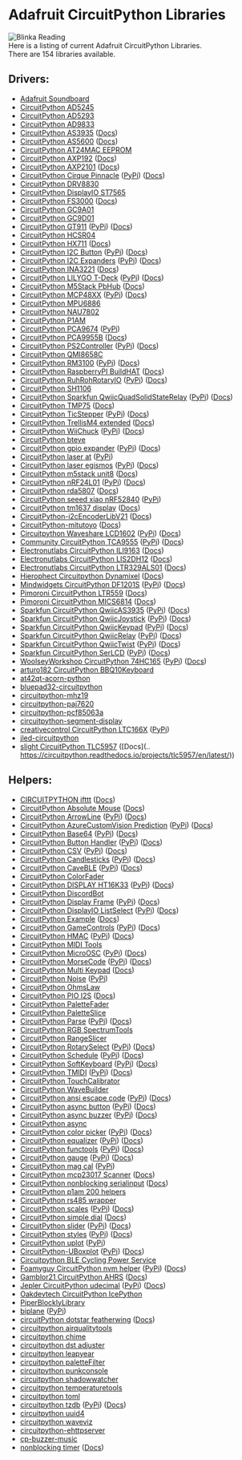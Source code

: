 # Adafruit CircuitPython Libraries
![Blinka Reading](https://raw.githubusercontent.com/adafruit/Adafruit_CircuitPython_Bundle/main/assets/BlinkaBook.png)  
Here is a listing of current Adafruit CircuitPython Libraries.  
There are 154 libraries available.

## Drivers:
* [Adafruit Soundboard](https://github.com/mmabey/Adafruit_Soundboard.git)
* [CircuitPython AD5245](https://github.com/cedargrovestudios/CircuitPython_AD5245.git)
* [CircuitPython AD5293](https://github.com/CedarGroveStudios/CircuitPython_AD5293.git)
* [CircuitPython AD9833](https://github.com/CedarGroveStudios/CircuitPython_AD9833.git)
* [CircuitPython AS3935](https://github.com/BiffoBear/CircuitPython_AS3935.git) \([Docs](https://circuitpython-as3935.readthedocs.io/))
* [CircuitPython AS5600](https://github.com/noelanderson/CircuitPython_AS5600.git) \([Docs](https://circuitpython-as5600.readthedocs.io/))
* [CircuitPython AT24MAC EEPROM](https://github.com/facts-engineering/CircuitPython_AT24MAC_EEPROM.git)
* [CircuitPython AXP192](https://github.com/CDarius/CircuitPython_AXP192.git) \([Docs](https://circuitpython-axp192.readthedocs.io/))
* [CircuitPython AXP2101](https://github.com/CDarius/CircuitPython_AXP2101.git) \([Docs](https://circuitpython-axp2101.readthedocs.io/))
* [CircuitPython Cirque Pinnacle](https://github.com/2bndy5/CircuitPython_Cirque_Pinnacle.git) ([PyPi](https://pypi.org/project/circuitpython-cirque-pinnacle)) \([Docs](https://circuitpython-cirque-pinnacle.readthedocs.io/en/latest/?badge=latest))
* [CircuitPython DRV8830](https://github.com/CedarGroveStudios/CircuitPython_DRV8830.git)
* [CircuitPython DisplayIO ST7565](https://github.com/mateusznowakdev/CircuitPython_DisplayIO_ST7565.git)
* [CircuitPython FS3000](https://github.com/noelanderson/CircuitPython_FS3000.git) \([Docs](https://circuitpython-fs3000.readthedocs.io/))
* [CircuitPython GC9A01](https://github.com/tylercrumpton/CircuitPython_GC9A01.git)
* [CircuitPython GC9D01](https://github.com/tylercrumpton/CircuitPython_GC9D01.git)
* [CircuitPython GT911](https://github.com/rgrizzell/CircuitPython_GT911.git) ([PyPi](https://pypi.org/project/circuitpython-gt911)) \([Docs](https://circuitpython-gt911.readthedocs.io/))
* [CircuitPython HCSR04](https://github.com/mmabey/CircuitPython_HCSR04.git)
* [CircuitPython HX711](https://github.com/fivesixzero/CircuitPython_HX711.git) \([Docs](https://circuitpython-hx711.readthedocs.io/))
* [CircuitPython I2C Button](https://github.com/gmparis/CircuitPython_I2C_Button.git) ([PyPi](https://pypi.org/project/circuitpython-i2c-button)) \([Docs](https://circuitpython-i2c_button.readthedocs.io/))
* [CircuitPython I2C Expanders](https://github.com/ilikecake/CircuitPython_I2C_Expanders.git) ([PyPi](https://pypi.org/project/circuitpython-i2c-expanders)) \([Docs](https://circuitpython-i2c-expanders.readthedocs.io/))
* [CircuitPython INA3221](https://github.com/barbudor/CircuitPython_INA3221.git) \([Docs](https://circuitpython-ina3221.readthedocs.io/en/latest/))
* [CircuitPython LILYGO T-Deck](https://github.com/rgrizzell/CircuitPython_LILYGO_T-Deck.git) ([PyPi](https://pypi.org/project/circuitpython-lilygo-t-deck)) \([Docs](https://circuitpython-lilygo-t-deck.readthedocs.io/))
* [CircuitPython M5Stack PbHub](https://github.com/CDarius/CircuitPython_M5Stack_PbHub.git) \([Docs](https://circuitpython-m5stack-pbhub.readthedocs.io/))
* [CircuitPython MCP48XX](https://github.com/brushmate/CircuitPython_MCP48XX.git) ([PyPi](https://pypi.org/project/circuitpython-mcp48xx)) \([Docs](https://circuitpython-mcp48xx.readthedocs.io/))
* [CircuitPython MPU6886](https://github.com/jins-tkomoda/CircuitPython_MPU6886.git)
* [CircuitPython NAU7802](https://github.com/CedarGroveStudios/CircuitPython_NAU7802.git)
* [CircuitPython P1AM](https://github.com/facts-engineering/CircuitPython_P1AM.git)
* [CircuitPython PCA9674](https://github.com/XENONFFM/CircuitPython_PCA9674.git) ([PyPi](https://pypi.org/project/circuitpython-pca9674))
* [CircuitPython PCA9955B](https://github.com/noelanderson/CircuitPython_PCA9955B.git) \([Docs](https://circuitpython-pca9955b.readthedocs.io/))
* [CircuitPython PS2Controller](https://github.com/todbot/CircuitPython_PS2Controller.git) ([PyPi](https://pypi.org/project/circuitpython-ps2controller)) \([Docs](https://circuitpython-ps2controller.readthedocs.io/))
* [CircuitPython QMI8658C](https://github.com/jins-tkomoda/CircuitPython_QMI8658C.git)
* [CircuitPython RM3100](https://github.com/furbrain/CircuitPython_RM3100.git) ([PyPi](https://pypi.org/project/circuitpython-rm3100)) \([Docs](https://circuitpython-rm3100.readthedocs.io/))
* [CircuitPython RaspberryPI BuildHAT](https://github.com/CDarius/CircuitPython_RaspberryPI_BuildHAT.git) \([Docs](https://circuitpython-raspberrypi-buildhat.readthedocs.io/))
* [CircuitPython RuhRohRotaryIO](https://github.com/todbot/CircuitPython_RuhRohRotaryIO.git) ([PyPi](https://pypi.org/project/circuitpython-ruhrohrotaryio)) \([Docs](https://circuitpython-ruhrohrotaryio.readthedocs.io/))
* [CircuitPython SH1106](https://github.com/winneymj/CircuitPython_SH1106)
* [CircuitPython Sparkfun QwiicQuadSolidStateRelay](https://github.com/gbeland/CircuitPython_Sparkfun_QwiicQuadSolidStateRelay.git) ([PyPi](https://pypi.org/project/circuitpython-sparkfun-qwiicquadsolidstaterelay)) \([Docs](https://circuitpython-sparkfun-qwiicquadsolidstaterelay.readthedocs.io/))
* [CircuitPython TMP75](https://github.com/barbudor/CircuitPython_TMP75.git) \([Docs](https://circuitpython-tmp75.readthedocs.io/en/latest/))
* [CircuitPython TicStepper](https://github.com/tekktrik/CircuitPython_TicStepper.git) ([PyPi](https://pypi.org/project/circuitpython-ticstepper)) \([Docs](https://circuitpython-ticstepper.readthedocs.io/))
* [CircuitPython TrellisM4 extended](https://github.com/arofarn/CircuitPython_TrellisM4_extended.git) \([Docs](https://circuitpython-trellism4_extended.readthedocs.io/))
* [CircuitPython WiiChuck](https://github.com/jfurcean/CircuitPython_WiiChuck.git) ([PyPi](https://pypi.org/project/circuitpython-wiichuck)) \([Docs](https://circuitpython-wiichuck.readthedocs.io/))
* [CircuitPython bteve](https://github.com/jamesbowman/CircuitPython_bteve.git)
* [CircuitPython gpio expander](https://github.com/gpongelli/CircuitPython_gpio_expander.git) ([PyPi](https://pypi.org/project/circuitpython-gpio-expander)) \([Docs](https://circuitpython-gpio-expander.readthedocs.io/))
* [CircuitPython laser at](https://github.com/furbrain/CircuitPython_laser_at.git) ([PyPi](https://pypi.org/project/circuitpython-laser-at))
* [CircuitPython laser egismos](https://github.com/furbrain/CircuitPython_laser_egismos.git) ([PyPi](https://pypi.org/project/circuitpython-laser-egismos)) \([Docs](https://circuitpython-laser-egismos.readthedocs.io/))
* [CircuitPython m5stack unit8](https://github.com/Neradoc/CircuitPython_m5stack_unit8) \([Docs](https://circuitpython-m5stack-unit8.readthedocs.io/))
* [CircuitPython nRF24L01](https://github.com/2bndy5/CircuitPython_nRF24L01.git) ([PyPi](https://pypi.org/project/circuitpython-nrf24l01)) \([Docs](https://circuitpython-nrf24l01.readthedocs.io/en/stable/))
* [CircuitPython rda5807](https://github.com/tinkeringtech/CircuitPython_rda5807.git) \([Docs](https://circuitpython-rda5807m.readthedocs.io/))
* [CircuitPython seeed xiao nRF52840](https://github.com/furbrain/CircuitPython_seeed_xiao_nRF52840.git) ([PyPi](https://pypi.org/project/circuitpython-seeed-xiao-nrf52840))
* [CircuitPython tm1637 display](https://github.com/Neradoc/CircuitPython_tm1637_display) \([Docs](https://tm1637-display-for-circuitpython.readthedocs.io/))
* [CircuitPython-i2cEncoderLibV21](https://github.com/bwshockley/CircuitPython-i2cEncoderLibV21.git) \([Docs](https://circuitpython-i2cencoderlibv21.readthedocs.io/))
* [CircuitPython-mitutoyo](https://github.com/vifino/CircuitPython-mitutoyo.git) \([Docs](https://circuitpython-mitutoyo.readthedocs.io/))
* [Circuitpython Waveshare LCD1602](https://github.com/Neradoc/Circuitpython_Waveshare_LCD1602.git) ([PyPi](https://pypi.org/project/circuitpython-waveshare-lcd1602)) \([Docs](https://circuitpython-waveshare-lcd1602.readthedocs.io/))
* [Community CircuitPython TCA9555](https://github.com/lesamouraipourpre/Community_CircuitPython_TCA9555.git) ([PyPi](https://pypi.org/project/community-circuitpython-tca9555)) \([Docs](https://community-circuitpython-tca9555.readthedocs.io/))
* [Electronutlabs CircuitPython ILI9163](https://github.com/electronut/Electronutlabs_CircuitPython_ILI9163) \([Docs](https://ili9163.readthedocs.io/en/latest/))
* [Electronutlabs CircuitPython LIS2DH12](https://github.com/electronut/Electronutlabs_CircuitPython_LIS2DH12.git) \([Docs](https://circuitpython-lis2dh12-library.readthedocs.io/en/latest/))
* [Electronutlabs CircuitPython LTR329ALS01](https://github.com/electronut/Electronutlabs_CircuitPython_LTR329ALS01.git) \([Docs](https://circuitpython-ltr329als01-library.readthedocs.io/en/latest/))
* [Hierophect Circuitpython Dynamixel](https://github.com/hierophect/Hierophect_Circuitpython_Dynamixel.git) \([Docs](https://circuitpython-dynamixel.readthedocs.io/))
* [Mindwidgets CircuitPython DF1201S](https://github.com/mindwidgets/Mindwidgets_CircuitPython_DF1201S.git) ([PyPi](https://pypi.org/project/mindwidgets-circuitpython-df1201s)) \([Docs](https://mindwidgets-circuitpython-df1201s-library.readthedocs.io/))
* [Pimoroni CircuitPython LTR559](https://github.com/pimoroni/Pimoroni_CircuitPython_LTR559.git) \([Docs](https://circuitpython.readthedocs.io/projects/pimoroni_circuitpython_ltr559/en/latest/))
* [Pimoroni CircuitPython MICS6814](https://github.com/pimoroni/Pimoroni_CircuitPython_MICS6814.git) \([Docs](https://circuitpython.readthedocs.io/projects/mics6814/en/latest/))
* [Sparkfun CircuitPython QwiicAS3935](https://github.com/fourstix/Sparkfun_CircuitPython_QwiicAS3935.git) ([PyPi](https://pypi.org/project/sparkfun-circuitpython-qwiicas3935)) \([Docs](https://sparkfun-circuitpython-qwiicas3935.readthedocs.io/en/latest/))
* [Sparkfun CircuitPython QwiicJoystick](https://github.com/fourstix/Sparkfun_CircuitPython_QwiicJoystick.git) ([PyPi](https://pypi.org/project/sparkfun-circuitpython-qwiicjoystick)) \([Docs](https://sparkfun-circuitpython-qwiicjoystick.readthedocs.io/en/latest/))
* [Sparkfun CircuitPython QwiicKeypad](https://github.com/fourstix/Sparkfun_CircuitPython_QwiicKeypad) ([PyPi](https://pypi.org/project/sparkfun-circuitpython-qwiickeypad)) \([Docs](https://sparkfun-circuitpython-qwiickeypad.readthedocs.io/en/latest/))
* [Sparkfun CircuitPython QwiicRelay](https://github.com/fourstix/Sparkfun_CircuitPython_QwiicRelay.git) ([PyPi](https://pypi.org/project/sparkfun-circuitpython-qwiicrelay)) \([Docs](https://sparkfun-circuitpython-qwiicrelay.readthedocs.io/en/latest/))
* [Sparkfun CircuitPython QwiicTwist](https://github.com/fourstix/Sparkfun_CircuitPython_QwiicTwist.git) ([PyPi](https://pypi.org/project/sparkfun-circuitpython-qwiictwist)) \([Docs](https://sparkfun-circuitpython-qwiictwist.readthedocs.io/en/latest/))
* [Sparkfun CircuitPython SerLCD](https://github.com/fourstix/Sparkfun_CircuitPython_SerLCD.git) ([PyPi](https://pypi.org/project/sparkfun-circuitpython-serlcd)) \([Docs](https://sparkfun-circuitpython-serlcd.readthedocs.io/en/latest/))
* [WoolseyWorkshop CircuitPython 74HC165](https://github.com/WoolseyWorkshop/WoolseyWorkshop_CircuitPython_74HC165.git) ([PyPi](https://pypi.org/project/woolseyworkshop-circuitpython-74hc165)) \([Docs](https://woolseyworkshop-circuitpython-74hc165.readthedocs.io/))
* [arturo182 CircuitPython BBQ10Keyboard](https://github.com/solderparty/arturo182_CircuitPython_BBQ10Keyboard.git)
* [at42qt-acorn-python](https://github.com/skerr92/at42qt-acorn-python.git)
* [bluepad32-circuitpython](https://github.com/ricardoquesada/bluepad32-circuitpython.git)
* [circuitpython-mhz19](https://github.com/bablokb/circuitpython-mhz19.git)
* [circuitpython-paj7620](https://github.com/deshipu/circuitpython-paj7620.git)
* [circuitpython-pcf85063a](https://github.com/bablokb/circuitpython-pcf85063a.git)
* [circuitpython-segment-display](https://github.com/bablokb/circuitpython-segment-display.git)
* [creativecontrol CircuitPython LTC166X](https://github.com/creativecontrol/creativecontrol_CircuitPython_LTC166X.git) ([PyPi](https://pypi.org/project/creativecontrol-circuitpython-ltc166x))
* [jled-circuitpython](https://github.com/jandelgado/jled-circuitpython)
* [slight CircuitPython TLC5957](https://github.com/s-light/slight_CircuitPython_TLC5957.git) \([Docs](.. https://circuitpython.readthedocs.io/projects/tlc5957/en/latest/))

## Helpers:
* [CIRCUITPYTHON ifttt](https://github.com/benevpi/CIRCUITPYTHON_ifttt.git) \([Docs](https://circuitpython-ifttt.readthedocs.io/))
* [CircuitPython Absolute Mouse](https://github.com/Neradoc/CircuitPython_Absolute_Mouse) \([Docs](https://circuitpython-absolute-mouse.readthedocs.io/))
* [CircuitPython ArrowLine](https://github.com/jposada202020/CircuitPython_ArrowLine.git) ([PyPi](https://pypi.org/project/circuitpython-arrowline)) \([Docs](https://circuitpython-arrowline.readthedocs.io/))
* [CircuitPython AzureCustomVision Prediction](https://github.com/jimbobbennett/CircuitPython_AzureCustomVision_Prediction) ([PyPi](https://pypi.org/project/circuitpython-azurecustomvision-prediction)) \([Docs](https://circuitpython.readthedocs.io/projects/circuitpython_azurecustomvision_prediction/en/latest/))
* [CircuitPython Base64](https://github.com/jimbobbennett/CircuitPython_Base64) ([PyPi](https://pypi.org/project/circuitpython-base64)) \([Docs](https://circuitpython.readthedocs.io/projects/base64/en/latest/))
* [CircuitPython Button Handler](https://github.com/EGJ-Moorington/CircuitPython_Button_Handler.git) ([PyPi](https://pypi.org/project/circuitpython-button-handler)) \([Docs](https://circuitpython-button-handler.readthedocs.io/))
* [CircuitPython CSV](https://github.com/tekktrik/CircuitPython_CSV.git) ([PyPi](https://pypi.org/project/circuitpython-csv)) \([Docs](https://circuitpython-csv.readthedocs.io/))
* [CircuitPython Candlesticks](https://github.com/jposada202020/CircuitPython_Candlesticks.git) ([PyPi](https://pypi.org/project/circuitpython-candlesticks)) \([Docs](https://circuitpython-candlesticks.readthedocs.io/en/latest/?badge=latest))
* [CircuitPython CaveBLE](https://github.com/furbrain/CircuitPython_CaveBLE.git) ([PyPi](https://pypi.org/project/circuitpython-caveble)) \([Docs](https://circuitpython-caveble.readthedocs.io/))
* [CircuitPython ColorFader](https://github.com/CedarGroveStudios/CircuitPython_ColorFader.git)
* [CircuitPython DISPLAY HT16K33](https://github.com/jposada202020/CircuitPython_DISPLAY_HT16K33.git) ([PyPi](https://pypi.org/project/circuitpython-display-ht16k33)) \([Docs](https://circuitpython-display-ht16k33.readthedocs.io/))
* [CircuitPython DiscordBot](https://github.com/2231puppy/CircuitPython_DiscordBot.git)
* [CircuitPython Display Frame](https://github.com/FoamyGuy/CircuitPython_Display_Frame.git) ([PyPi](https://pypi.org/project/circuitpython-display-frame)) \([Docs](https://circuitpython.readthedocs.io/projects/display_frame/en/latest/))
* [CircuitPython DisplayIO ListSelect](https://github.com/FoamyGuy/CircuitPython_DisplayIO_ListSelect.git) ([PyPi](https://pypi.org/project/circuitpython-displayio-listselect)) \([Docs](https://circuitpython-displayio-listselect.readthedocs.io/))
* [CircuitPython Example](https://github.com/tannewt/CircuitPython_Example.git) \([Docs](https://circuitpython-example.readthedocs.io/en/latest/))
* [CircuitPython GameControls](https://github.com/FoamyGuy/CircuitPython_GameControls.git) ([PyPi](https://pypi.org/project/circuitpython-gamecontrols)) \([Docs](https://circuitpython-gamecontrols.readthedocs.io/))
* [CircuitPython HMAC](https://github.com/jimbobbennett/CircuitPython_HMAC) ([PyPi](https://pypi.org/project/circuitpython-hmac)) \([Docs](https://circuitpython.readthedocs.io/projects/hmac/en/latest/))
* [CircuitPython MIDI Tools](https://github.com/CedarGroveStudios/CircuitPython_MIDI_Tools.git)
* [CircuitPython MicroOSC](https://github.com/todbot/CircuitPython_MicroOSC.git) ([PyPi](https://pypi.org/project/circuitpython-microosc)) \([Docs](https://circuitpython-microosc.readthedocs.io/))
* [CircuitPython MorseCode](https://github.com/jposada202020/CircuitPython_MorseCode.git) ([PyPi](https://pypi.org/project/circuitpython-morsecode)) \([Docs](https://circuitpython-morsecode.readthedocs.io/))
* [CircuitPython Multi Keypad](https://github.com/Neradoc/CircuitPython_Multi_Keypad) \([Docs](https://multi-keypad-for-circuitpython.readthedocs.io/))
* [CircuitPython Noise](https://github.com/todbot/CircuitPython_Noise.git) ([PyPi](https://pypi.org/project/circuitpython-noise))
* [CircuitPython OhmsLaw](https://github.com/CedarGroveStudios/CircuitPython_OhmsLaw.git)
* [CircuitPython PIO I2S](https://github.com/relic-se/CircuitPython_PIO_I2S.git) \([Docs](https://circuitpython-pio-i2s.readthedocs.io/))
* [CircuitPython PaletteFader](https://github.com/CedarGroveStudios/CircuitPython_PaletteFader.git)
* [CircuitPython PaletteSlice](https://github.com/CedarGroveStudios/CircuitPython_PaletteSlice.git)
* [CircuitPython Parse](https://github.com/jimbobbennett/CircuitPython_Parse) ([PyPi](https://pypi.org/project/circuitpython-parse)) \([Docs](https://circuitpython.readthedocs.io/projects/parse/en/latest/))
* [CircuitPython RGB SpectrumTools](https://github.com/CedarGroveStudios/CircuitPython_RGB_SpectrumTools.git)
* [CircuitPython RangeSlicer](https://github.com/CedarGroveStudios/CircuitPython_RangeSlicer.git)
* [CircuitPython RotarySelect](https://github.com/FoamyGuy/CircuitPython_RotarySelect.git) ([PyPi](https://pypi.org/project/circuitpython-rotaryselect)) \([Docs](https://circuitpython-rotaryselect.readthedocs.io/))
* [CircuitPython Schedule](https://github.com/cognitivegears/CircuitPython_Schedule.git) ([PyPi](https://pypi.org/project/circuitpython-schedule)) \([Docs](https://circuitpython-schedule.readthedocs.io/))
* [CircuitPython SoftKeyboard](https://github.com/FoamyGuy/CircuitPython_SoftKeyboard.git) ([PyPi](https://pypi.org/project/circuitpython-softkeyboard)) \([Docs](https://circuitpython-softkeyboard.readthedocs.io/))
* [CircuitPython TMIDI](https://github.com/todbot/CircuitPython_TMIDI.git) ([PyPi](https://pypi.org/project/circuitpython-tmidi)) \([Docs](https://circuitpython-tmidi.readthedocs.io/))
* [CircuitPython TouchCalibrator](https://github.com/CedarGroveStudios/CircuitPython_TouchCalibrator.git)
* [CircuitPython WaveBuilder](https://github.com/CedarGroveStudios/CircuitPython_WaveBuilder.git)
* [CircuitPython ansi escape code](https://github.com/s-light/CircuitPython_ansi_escape_code.git) ([PyPi](https://pypi.org/project/circuitpython-ansi-escape-code)) \([Docs](https://circuitpython-ansi-escape-code.readthedocs.io/))
* [CircuitPython async button](https://github.com/furbrain/CircuitPython_async_button.git) ([PyPi](https://pypi.org/project/circuitpython-async-button)) \([Docs](https://circuitpython-async-button.readthedocs.io/))
* [CircuitPython async buzzer](https://github.com/furbrain/CircuitPython_async_buzzer.git) ([PyPi](https://pypi.org/project/circuitpython-async-buzzer)) \([Docs](https://circuitpython-async-buzzer.readthedocs.io/))
* [CircuitPython async](https://github.com/WarriorOfWire/CircuitPython_async.git)
* [CircuitPython color picker](https://github.com/jposada202020/CircuitPython_color_picker.git) ([PyPi](https://pypi.org/project/circuitpython-color-picker)) \([Docs](https://circuitpython-color-picker.readthedocs.io/en/latest/?badge=latest))
* [CircuitPython equalizer](https://github.com/jposada202020/CircuitPython_equalizer.git) ([PyPi](https://pypi.org/project/circuitpython-equalizer)) \([Docs](https://circuitpython-equalizer.readthedocs.io/en/latest/?badge=latest))
* [CircuitPython functools](https://github.com/tekktrik/CircuitPython_functools.git) ([PyPi](https://pypi.org/project/circuitpython-functools)) \([Docs](https://circuitpython-functools.readthedocs.io/))
* [CircuitPython gauge](https://github.com/jposada202020/CircuitPython_gauge.git) ([PyPi](https://pypi.org/project/circuitpython-gauge)) \([Docs](https://circuitpython-gauge.readthedocs.io/))
* [CircuitPython mag cal](https://github.com/furbrain/CircuitPython_mag_cal.git) ([PyPi](https://pypi.org/project/circuitpython-mag-cal))
* [CircuitPython mcp23017 Scanner](https://github.com/Neradoc/CircuitPython_mcp23017_Scanner) \([Docs](https://circuitpython-mcp23017-scanner.readthedocs.io/))
* [CircuitPython nonblocking serialinput](https://github.com/s-light/CircuitPython_nonblocking_serialinput.git) \([Docs](https://circuitpython-nonblocking-serialinput.readthedocs.io/))
* [CircuitPython p1am 200 helpers](https://github.com/facts-engineering/CircuitPython_p1am_200_helpers.git)
* [CircuitPython rs485 wrapper](https://github.com/facts-engineering/CircuitPython_rs485_wrapper.git)
* [CircuitPython scales](https://github.com/jposada202020/CircuitPython_scales.git) ([PyPi](https://pypi.org/project/circuitpython-scales)) \([Docs](https://circuitpython-scales.readthedocs.io/en/latest/?badge=latest))
* [CircuitPython simple dial](https://github.com/jposada202020/CircuitPython_simple_dial.git) \([Docs](https://circuitpython-simple_dial.readthedocs.io/))
* [CircuitPython slider](https://github.com/jposada202020/CircuitPython_slider.git) ([PyPi](https://pypi.org/project/circuitpython-slider)) \([Docs](https://circuitpython-slider.readthedocs.io/en/latest/?badge=latest))
* [CircuitPython styles](https://github.com/jposada202020/CircuitPython_styles) ([PyPi](https://pypi.org/project/circuitpython-styles)) \([Docs](https://circuitpython-styles.readthedocs.io/en/latest/?badge=latest))
* [CircuitPython uplot](https://github.com/jposada202020/CircuitPython_uplot.git) ([PyPi](https://pypi.org/project/circuitpython-uplot))
* [CircuitPython-UBoxplot](https://github.com/jposada202020/CircuitPython-UBoxplot.git) ([PyPi](https://pypi.org/project/circuitpython-uboxplot)) \([Docs](https://circuitpython-uboxplot.readthedocs.io/))
* [Circuitpython BLE Cycling Power Service](https://github.com/EzrSchwartz/Circuitpython_BLE_Cycling_Power_Service.git)
* [Foamyguy CircuitPython nvm helper](https://github.com/FoamyGuy/Foamyguy_CircuitPython_nvm_helper.git) ([PyPi](https://pypi.org/project/foamyguy-circuitpython-nvm-helper)) \([Docs](https://circuitpython-nvm-helper.readthedocs.io/))
* [Gamblor21 CircuitPython AHRS](https://github.com/gamblor21/Gamblor21_CircuitPython_AHRS.git) \([Docs](https://circuitpython-ahrs.readthedocs.io/))
* [Jepler CircuitPython udecimal](https://github.com/jepler/Jepler_CircuitPython_udecimal.git) ([PyPi](https://pypi.org/project/jepler-circuitpython-udecimal)) \([Docs](https://jepler-udecimal.readthedocs.io/en/latest/))
* [Oakdevtech CircuitPython IcePython](https://github.com/skerr92/Oakdevtech_CircuitPython_IcePython.git)
* [PiperBlocklyLibrary](https://github.com/buildwithpiper/PiperBlocklyLibrary.git)
* [biplane](https://github.com/Uberi/biplane.git) ([PyPi](https://pypi.org/project/biplane))
* [circuitPython dotstar featherwing](https://github.com/jepler/circuitPython_dotstar_featherwing.git) \([Docs](https://circuitpython.readthedocs.io/projects/dotstar_featherwing/en/latest/))
* [circuitpython airqualitytools](https://github.com/cedargrovestudios/circuitpython_airqualitytools.git)
* [circuitpython chime](https://github.com/cedargrovestudios/circuitpython_chime.git)
* [circuitpython dst adjuster](https://github.com/cedargrovestudios/circuitpython_dst_adjuster)
* [circuitpython leapyear](https://github.com/cedargrovestudios/circuitpython_leapyear)
* [circuitpython paletteFilter](https://github.com/Cedargrovestudios/circuitpython_paletteFilter.git)
* [circuitpython punkconsole](https://github.com/cedargrovestudios/circuitpython_punkconsole.git)
* [circuitpython shadowwatcher](https://github.com/cedargrovestudios/circuitpython_shadowwatcher.git)
* [circuitpython temperaturetools](https://github.com/cedargrovestudios/circuitpython_temperaturetools.git)
* [circuitpython toml](https://github.com/elpekenin/circuitpython_toml.git)
* [circuitpython tzdb](https://github.com/evindunn/circuitpython_tzdb.git) ([PyPi](https://pypi.org/project/circuitpython-tzdb)) \([Docs](https://circuitpython-tzdb.readthedocs.io/))
* [circuitpython uuid4](https://github.com/DerBroader71/circuitpython_uuid4.git)
* [circuitpython waveviz](https://github.com/cedargrovestudios/circuitpython_waveviz.git)
* [circuitpython-ehttpserver](https://github.com/bablokb/circuitpython-ehttpserver.git)
* [cp-buzzer-music](https://github.com/bablokb/cp-buzzer-music.git)
* [nonblocking timer](https://github.com/Angeleno-Tech/nonblocking_timer.git) \([Docs](https://circuitpython-nonblocking_timer.readthedocs.io/))
